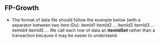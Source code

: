 ## FP-Growth

* The format of data file should follow the example below (with a separator between two item IDs):
     itemId1 itemId2 ...
     itemId2 itemId3 ...
     itemId4 itemId5 ...
     We call each row of data an **itemIdSet** rather than a transaction because it may be easier to understand.